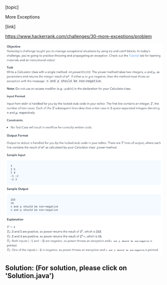 [topic]

More Exceptions

[link]

https://www.hackerrank.com/challenges/30-more-exceptions/problem


![Alt text](../../../../../../resources/thirty.days.of.code/question-17.png?raw=true "Title")

## Solution: (For solution, please click on 'Solution.java')
